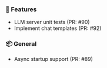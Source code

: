 ### 🚀 Features

- LLM server unit tests (PR: #90)
- Implement chat templates (PR: #92)

### 📦 General

- Async startup support (PR: #89)

